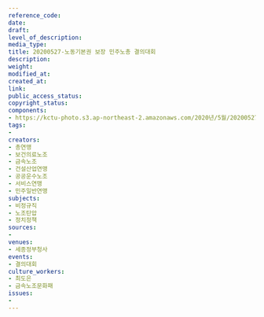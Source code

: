 ```yaml
---
reference_code: 
date: 
draft: 
level_of_description: 
media_type: 
title: 20200527-노동기본권 보장 민주노총 결의대회
description: 
weight: 
modified_at: 
created_at: 
link: 
public_access_status: 
copyright_status: 
components:
- https://kctu-photo.s3.ap-northeast-2.amazonaws.com/2020년/5월/20200527-노동기본권+보장+민주노총+결의대회/photo_2020-05-27_16-15-06.jpg
tags:
- 
creators:
- 총연맹
- 보건의료노조
- 금속노조
- 건설산업연맹
- 공공운수노조
- 서비스연맹
- 민주일반연맹
subjects:
- 비정규직
- 노조탄압
- 정치정책
sources:
- 
venues:
- 세종정부청사
events:
- 결의대회
culture_workers:
- 최도은
- 금속노조문화패
issues:
- 
---
```

